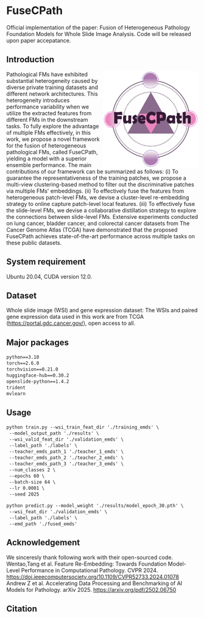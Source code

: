# FuseCPath
Official implementation of the paper: Fusion of Heterogeneous Pathology Foundation Models for Whole Slide Image Analysis. Code will be released upon paper accepatance.

## Introduction
<img align="right" src="assets/FuseCPath_logo.png" width="250px" />
Pathological FMs have exhibited substantial heterogeneity caused by diverse private training datasets and different network architectures. This heterogeneity introduces performance variability when we utilize the extracted features from different FMs in the downstream tasks. To fully explore the advantage of multiple FMs effectively, in this work, we propose a novel framework for the fusion of heterogeneous pathological FMs, called FuseCPath, yielding a model with a superior ensemble performance. The main contributions of our framework can be summarized as follows: (i) To guarantee the representativeness of the training patches, we propose a multi-view clustering-based method to filter out the discriminative patches via multiple FMs' embeddings. (ii) To effectively fuse the features from heterogeneous patch-level FMs, we devise a cluster-level re-embedding strategy to online capture patch-level local features. (iii) To effectively fuse the slide-level FMs, we devise a collaborative distillation strategy to explore the connections between slide-level FMs. Extensive experiments conducted on lung cancer, bladder cancer, and colorectal cancer datasets from The Cancer Genome Atlas (TCGA) have demonstrated that the proposed FuseCPath achieves state-of-the-art performance across multiple tasks on these public datasets.

## System requirement
Ubuntu 20.04, CUDA version 12.0. <br>

## Dataset
Whole slide image (WSI) and gene expression dataset: The WSIs and paired gene expression data used in this work are from TCGA (https://portal.gdc.cancer.gov/), open access to all.

## Major packages
```
python==3.10
torch==2.6.0
torchvision==0.21.0
huggingface-hub==0.30.2
openslide-python==1.4.2
trident
mvlearn
```

## Usage
```
python train.py --wsi_train_feat_dir './training_emds' \
 --model_output_path './results' \
 --wsi_valid_feat_dir './validation_emds' \
 --label_path './labels' \
 --teacher_emds_path_1 './teacher_1_emds' \
 --teacher_emds_path_2 './teacher_2_emds' \
 --teacher_emds_path_3 './teacher_3_emds' \
 --num_classes 2 \
 --epochs 60 \
 --batch-size 64 \
 --lr 0.0001 \
 --seed 2025
```

```
python predict.py --model_weight './results/model_epoch_30.pth' \
 --wsi_feat_dir './validation_emds' \
 --label_path './labels' \
 --emd_path './fused_emds'
```

## Acknowledgement
We sinceresly thank following work with their open-sourced code.<br>
Wentao,Tang et al. Feature Re-Embedding: Towards Foundation Model-Level Performance in Computational Pathology. CVPR 2024. https://doi.ieeecomputersociety.org/10.1109/CVPR52733.2024.01078  <br>
Andrew Z et al. Accelerating Data Processing and Benchmarking of AI Models for Pathology. arXiv 2025. https://arxiv.org/pdf/2502.06750  <br>

## Citation

